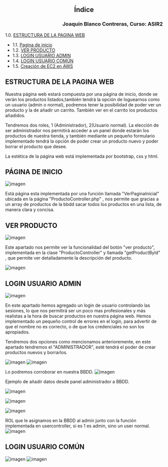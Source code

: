 ## <p align="center">Índice</p> 
### <p align="right">Joaquín Blanco Contreras, Curso: ASIR2</p>

1.0. [ESTRUCTURA DE LA PAGINA WEB](#ESTRUCTURA-DE-LA-PAGINA-WEB)
-    1.1. [Pagina de inicio](#Pagina-de-inicio)
-    1.2. [VER PRODUCTO](#VER-PRODUCTO)
-    1.3. [LOGIN USUARIO ADMIN](#LOGIN-USUARIO-ADMIN)
-    1.4. [LOGIN USUARIO COMÚN](#LOGIN-USUARIO-COMÚN)
-    1.5. [Creación de EC2 en AWS](#Creación-de-EC2-en-AWS)

## ESTRUCTURA DE LA PAGINA WEB

Nuestra página web estará compuesta por una página de inicio, donde se verán los productos listados,también tendrá la opción de loguearnos como un usuario (admin o normal), podremos tener la posibilidad de poder ver un producto y la de añadir un carrito. También ver en el carrito los productos añadidos.

Tendremos dos roles, 1 (Administrador), 2(Usuario normal).
La elección de ser administrador nos permitirá acceder a un panel donde estarán los productos de nuestra tienda, y también mediante un pequeño formulario implementado tendrá la opción de poder crear un producto nuevo y poder borrar el producto que desee. 

La estética de la página web está implementada por bootstrap, css y html. 

## PÁGINA DE INICIO 

![imagen](https://github.com/JBC1994/PROYECTO_IAW/assets/120668110/5d8de2d3-0479-4701-a22f-27b11387545b)

Está página esta implementada por una función llamada "VerPaginaInicial" ubicada en la página "ProductoController.php" , nos permite que gracias a un array de productos de la bbdd sacar todos los productos en una lista, de manera clara y concisa.

## VER PRODUCTO

![imagen](https://github.com/JBC1994/PROYECTO_IAW/assets/120668110/b88b9a87-05e4-463b-8e5f-a3d11ca4a384)

Este apartado nos permite ver la funcionalidad del botón "ver producto", implementada en la clase "ProductoController" y llamada "getProductById" , que permite ver detalladamente la descripción del producto.

![imagen](https://github.com/JBC1994/PROYECTO_IAW/assets/120668110/5d9d510e-84e9-4339-a32a-dd1313db0c07)

## LOGIN USUARIO ADMIN

![imagen](https://github.com/JBC1994/PROYECTO_IAW/assets/120668110/b97f5bdc-530c-4178-a208-1f7c127fb837)

En este apartado hemos agregado un login de usuario controlando las sesiones, lo que nos permitirá ser un poco mas profesionales y más realistas a la hora de buscar productos en nuestra página web.
Hemos implementado un pequeño control de errores en el login, para advertir de que el nombre no es correcto, o de que los credenciales no son los apropiados.

Tendremos dos opciones como mencionamos anterioremente, en este apartado tendremos el "ADMINISTRADOR", esté tendrá el poder de crear productos nuevos y borrarlos.

![imagen](https://github.com/JBC1994/PROYECTO_IAW/assets/120668110/7064ad05-7e5d-49a6-a549-357d53d3539b)
![imagen](https://github.com/JBC1994/PROYECTO_IAW/assets/120668110/c5b6c35c-b294-459c-89b8-efa9a3b3fb00)

Lo podremos corroborar en nuestra BBDD.
![imagen](https://github.com/JBC1994/PROYECTO_IAW/assets/120668110/43e9f5ef-565f-41b6-a1e3-c4eedd3b46eb)

Ejemplo de añadir datos desde panel administrador a BBDD.

![imagen](https://github.com/JBC1994/PROYECTO_IAW/assets/120668110/3a6996c9-2b66-475e-90eb-d019299439df)

![imagen](https://github.com/JBC1994/PROYECTO_IAW/assets/120668110/47ecc69b-51d3-46e6-adaa-87adbc598846)

![imagen](https://github.com/JBC1994/PROYECTO_IAW/assets/120668110/6517e6e0-daeb-4a4a-b286-06ccea617b2c)

ROL que le asignamos en la BBDD al admin junto con la función implementada en usercontroller, si es 1 es admin, sino un user normal.
![imagen](https://github.com/JBC1994/PROYECTO_IAW/assets/120668110/be099301-8d77-411f-8a02-39338b7f5384)


## LOGIN USUARIO COMÚN

![imagen](https://github.com/JBC1994/PROYECTO_IAW/assets/120668110/78350f99-80b4-40c6-a40d-adb87396421f)
![imagen](https://github.com/JBC1994/PROYECTO_IAW/assets/120668110/8f0966c9-82ea-422c-89b4-c831ce045ec9)



